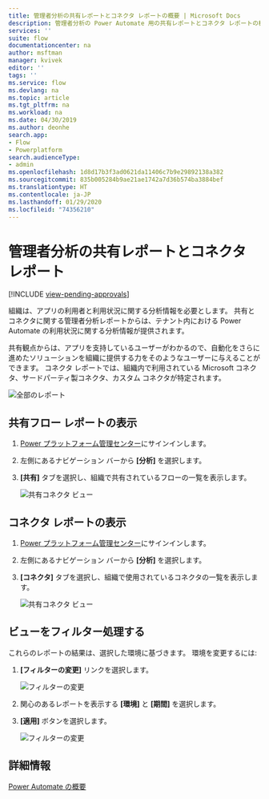 ```yaml
---
title: 管理者分析の共有レポートとコネクタ レポートの概要 | Microsoft Docs
description: 管理者分析の Power Automate 用の共有レポートとコネクタ レポートの概要
services: ''
suite: flow
documentationcenter: na
author: msftman
manager: kvivek
editor: ''
tags: ''
ms.service: flow
ms.devlang: na
ms.topic: article
ms.tgt_pltfrm: na
ms.workload: na
ms.date: 04/30/2019
ms.author: deonhe
search.app:
- Flow
- Powerplatform
search.audienceType:
- admin
ms.openlocfilehash: 1d8d17b3f3ad0621da11406c7b9e29892138a382
ms.sourcegitcommit: 835b005284b9ae21ae1742a7d36b574ba3884bef
ms.translationtype: HT
ms.contentlocale: ja-JP
ms.lasthandoff: 01/29/2020
ms.locfileid: "74356210"
---
```

# <a name="sharing-and-connectors-admin-analytics-reports"></a>管理者分析の共有レポートとコネクタ レポート
[!INCLUDE [view-pending-approvals](includes/cc-rebrand.md)]

組織は、アプリの利用者と利用状況に関する分析情報を必要とします。 共有とコネクタに関する管理者分析レポートからは、テナント内における Power Automate の利用状況に関する分析情報が提供されます。 

共有観点からは、アプリを支持しているユーザーがわかるので、自動化をさらに進めたソリューションを組織に提供する力をそのようなユーザーに与えることができます。 コネクタ レポートでは、組織内で利用されている Microsoft コネクタ、サードパーティ製コネクタ、カスタム コネクタが特定されます。

![全部のレポート](media/admin-analytics-report/default-report.png)

## <a name="view-shared-flows-reports"></a>共有フロー レポートの表示

1. [Power プラットフォーム管理センター](https://admin.powerplatform.microsoft.com/)にサインインします。
1. 左側にあるナビゲーション バーから **[分析]** を選択します。
1. **[共有]** タブを選択し、組織で共有されているフローの一覧を表示します。
 
    ![共有コネクタ ビュー](media/admin-analytics-report/shared-tab.png)


## <a name="view-connectors-report"></a>コネクタ レポートの表示

1. [Power プラットフォーム管理センター](https://admin.powerplatform.microsoft.com/)にサインインします。
1. 左側にあるナビゲーション バーから **[分析]** を選択します。
1. **[コネクタ]** タブを選択し、組織で使用されているコネクタの一覧を表示します。
 
    ![共有コネクタ ビュー](media/admin-analytics-report/connectors-tab.png)

## <a name="filter-views"></a>ビューをフィルター処理する

これらのレポートの結果は、選択した環境に基づきます。 環境を変更するには:

1. **[フィルターの変更]** リンクを選択します。
    
    ![フィルターの変更](media/admin-analytics-report/filters.png)

1. 関心のあるレポートを表示する **[環境]** と **[期間]** を選択します。
1. **[適用]** ボタンを選択します。

    ![フィルターの変更](media/admin-analytics-report/filters-detail.png)

## <a name="learn-more"></a>詳細情報

[Power Automate の概要](getting-started.md)











